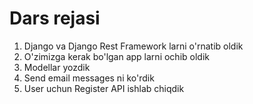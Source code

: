 # Dars rejasi

1. Django va Django Rest Framework larni o'rnatib oldik
2. O'zimizga kerak bo'lgan app larni ochib oldik
3. Modellar yozdik
4. Send email messages ni ko'rdik
5. User uchun Register API ishlab chiqdik
